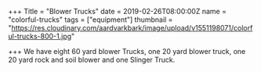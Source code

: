+++
Title = "Blower Trucks"
date = 2019-02-26T08:00:00Z
name = "colorful-trucks"
tags = ["equipment"]
thumbnail = "https://res.cloudinary.com/aardvarkbark/image/upload/v1551198071/colorful-trucks-800-1.jpg"

+++
We have eight 60 yard blower Trucks, one 20 yard blower truck, one 20 yard rock and soil blower and one Slinger Truck. 